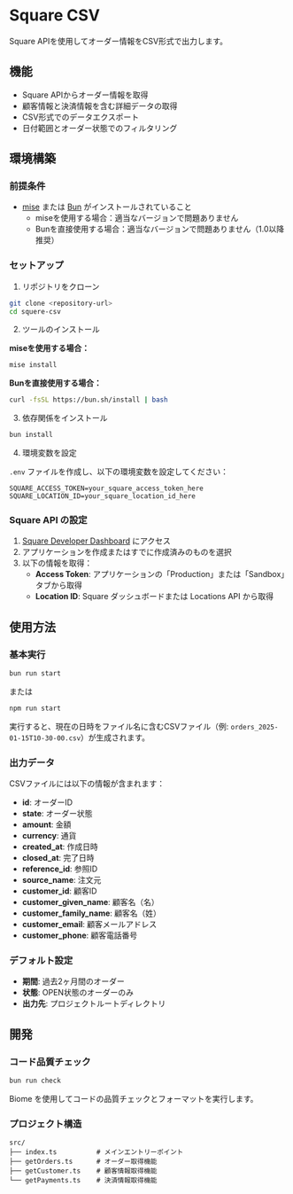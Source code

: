 # Square CSV

Square APIを使用してオーダー情報をCSV形式で出力します。

## 機能

- Square APIからオーダー情報を取得
- 顧客情報と決済情報を含む詳細データの取得
- CSV形式でのデータエクスポート
- 日付範囲とオーダー状態でのフィルタリング

## 環境構築

### 前提条件

- [mise](https://mise.jdx.dev/) または [Bun](https://bun.sh/) がインストールされていること
  - miseを使用する場合：適当なバージョンで問題ありません
  - Bunを直接使用する場合：適当なバージョンで問題ありません（1.0以降推奨）

### セットアップ

1. リポジトリをクローン

```bash
git clone <repository-url>
cd squere-csv
```

2. ツールのインストール

**miseを使用する場合：**
```bash
mise install
```

**Bunを直接使用する場合：**
```bash
curl -fsSL https://bun.sh/install | bash
```

3. 依存関係をインストール

```bash
bun install
```

4. 環境変数を設定

`.env` ファイルを作成し、以下の環境変数を設定してください：

```env
SQUARE_ACCESS_TOKEN=your_square_access_token_here
SQUARE_LOCATION_ID=your_square_location_id_here
```

### Square API の設定

1. [Square Developer Dashboard](https://developer.squareup.com/apps) にアクセス
2. アプリケーションを作成またはすでに作成済みのものを選択
3. 以下の情報を取得：
   - **Access Token**: アプリケーションの「Production」または「Sandbox」タブから取得
   - **Location ID**: Square ダッシュボードまたは Locations API から取得

## 使用方法

### 基本実行

```bash
bun run start
```

または

```bash
npm run start
```

実行すると、現在の日時をファイル名に含むCSVファイル（例: `orders_2025-01-15T10-30-00.csv`）が生成されます。

### 出力データ

CSVファイルには以下の情報が含まれます：

- **id**: オーダーID
- **state**: オーダー状態
- **amount**: 金額
- **currency**: 通貨
- **created_at**: 作成日時
- **closed_at**: 完了日時
- **reference_id**: 参照ID
- **source_name**: 注文元
- **customer_id**: 顧客ID
- **customer_given_name**: 顧客名（名）
- **customer_family_name**: 顧客名（姓）
- **customer_email**: 顧客メールアドレス
- **customer_phone**: 顧客電話番号

### デフォルト設定

- **期間**: 過去2ヶ月間のオーダー
- **状態**: OPEN状態のオーダーのみ
- **出力先**: プロジェクトルートディレクトリ

## 開発

### コード品質チェック

```bash
bun run check
```

Biome を使用してコードの品質チェックとフォーマットを実行します。

### プロジェクト構造

```
src/
├── index.ts          # メインエントリーポイント
├── getOrders.ts      # オーダー取得機能
├── getCustomer.ts    # 顧客情報取得機能
└── getPayments.ts    # 決済情報取得機能
```
